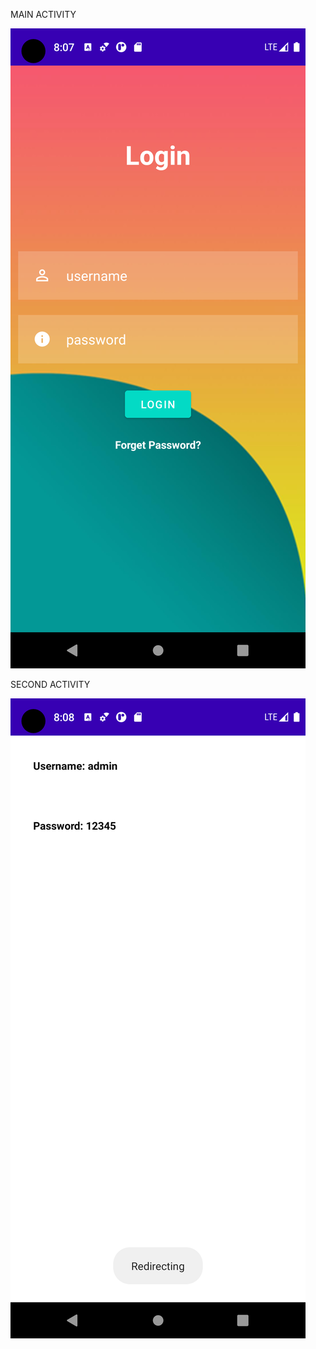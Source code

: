 MAIN ACTIVITY

![](image/Screenshot_1643336557.png)

SECOND ACTIVITY


![](image/Screenshot_1643336630.png)


